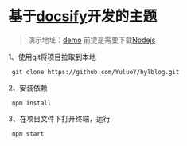 # 基于[docsify](https://docsify.js.org/#/)开发的主题
> 演示地址：[demo](https://yuluoy.github.io/hylblog/#/)
> 前提是需要下载[Nodejs](http://nodejs.cn/)

1、使用git将项目拉取到本地
```shell
 git clone https://github.com/YuluoY/hylblog.git
```
2、安装依赖
```shell
 npm install
```
3、在项目文件下打开终端，运行
```shell
 npm start
```

